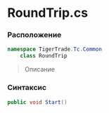 
# RoundTrip.cs
### Расположение
```csharp
namespace TigerTrade.Tc.Common  
    class RoundTrip
```

> Описание

### Синтаксис
```csharp
public void Start()
```
